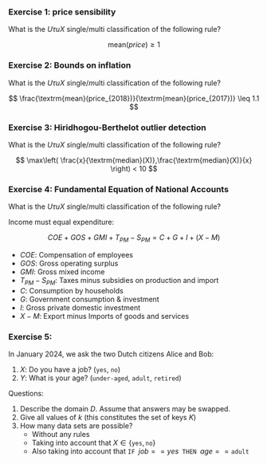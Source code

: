 
### Exercise 1: price sensibility

What is the $U\tau uX$ single/multi classification of the following rule?

$$
\textrm{mean}(price) \geq 1  
$$

### Exercise 2: Bounds on inflation

What is the $U\tau uX$ $s$ingle/$m$ulti classification of the following rule?

$$
\frac{\textrm{mean}(price_{2018})}{\textrm{mean}(price_{2017})} \leq 1.1  
$$

### Exercise 3: Hiridhogou-Berthelot outlier detection

What is the $U\tau uX$ $s$ingle/$m$ulti classification of the following rule?

$$
\max\left(
\frac{x}{\textrm{median}(X)},\frac{\textrm{median}(X)}{x}
\right) < 10
$$

### Exercise 4: Fundamental Equation of National Accounts

What is the $U\tau uX$ $s$ingle/$m$ulti classification of the following rule?

Income must equal expenditure:

$$
COE + GOS + GMI + T_{PM} - S_{PM} =  C + G + I + (X - M)
$$


- $COE$: Compensation of employees
- $GOS$: Gross operating surplus
- $GMI$: Gross mixed income
- $T_{PM}-S_{PM}$: Taxes minus subsidies on production and import
- $C$: Consumption by households
- $G$: Government consumption & investment
- $I$: Gross private domestic investment
- $X-M$: Export minus Imports of goods and services

### Exercise 5:


In January 2024, we ask the two Dutch citizens Alice and Bob:

1. $X$: Do you have a job? (`yes`, `no`)
2. $Y$: What is your age? (`under-aged`, `adult`, `retired`)

Questions:

1. Describe the domain $D$. Assume that answers may be swapped.
2. Give all values of $k$ (this constitutes the set of keys $K$)
3. How many data sets are possible?
    - Without any rules
    - Taking into account that $X\in \lbrace \texttt{yes}, \texttt{no}\rbrace$
    - Also taking into account that $\texttt{IF } job==yes \texttt{ THEN } age == \texttt{adult}$

